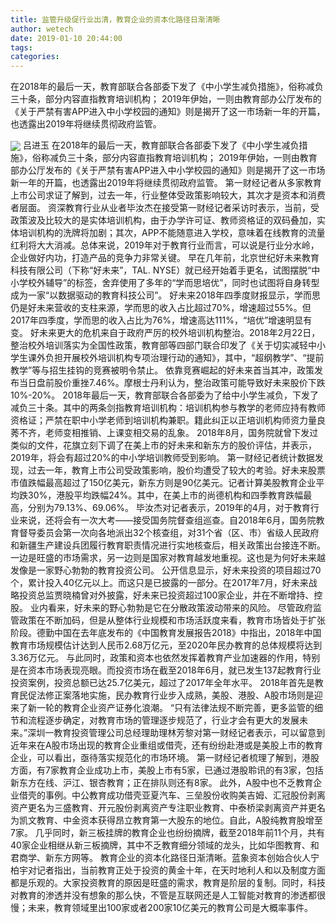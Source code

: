 ```yaml
---
title: 监管升级促行业出清，教育企业的资本化路径日渐清晰
author: wetech
date: 2019-01-10 20:44:00
tags: 
categories: 
---
```

在2018年的最后一天，教育部联合各部委下发了《中小学生减负措施》，俗称减负三十条，部分内容直指教育培训机构； 2019年伊始，一则由教育部办公厅发布的《关于严禁有害APP进入中小学校园的通知》则是揭开了这一市场新一年的开篇，也透露出2019年将继续贯彻政府监管。
<!-- more -->
<img align="center" border="0" src="https://imgcdn.yicai.com/uppics/images/2019/01/aaa3249ebf5075ddb9f0b18214d6cb41.jpg" />
吕进玉
在2018年的最后一天，教育部联合各部委下发了《中小学生减负措施》，俗称减负三十条，部分内容直指教育培训机构； 2019年伊始，一则由教育部办公厅发布的《关于严禁有害APP进入中小学校园的通知》则是揭开了这一市场新一年的开篇，也透露出2019年将继续贯彻政府监管。
第一财经记者从多家教育上市公司求证了解到，过去一年，行业整体受政策影响较大，其次才是资本和消费者层面。
资深教育行业从业者毕汝杰在接受第一财经记者采访时表示，当前，受政策波及比较大的是实体培训机构，由于办学许可证、教师资格证的双码叠加，实体培训机构的洗牌将加剧；其次，APP不能随意进入学校，意味着在线教育的流量红利将大大消减。总体来说，2019年对于教育行业而言，可以说是行业分水岭，企业做好内功，打造产品的竞争力非常关键。
早在几年前，北京世纪好未来教育科技有限公司（下称“好未来”，TAL. NYSE）就已经开始着手更名，试图摆脱“中小学校外辅导”的标签，舍弃使用了多年的“学而思培优”，同时也试图将自身转型成为一家“以数据驱动的教育科技公司”。
好未来2018年四季度财报显示，学而思仍是好未来营收的支柱来源，学而思的收入占比超过70%，增速超过55%。但2017年四季度，学而思的收入占比为76%，增速高达111%，“培优”增速明显有变。
好未来更大的危机来自于政府严厉的校外培训机构整治。2018年2月22日，整治校外培训落实为全国性政策，教育部等四部门联合印发了《关于切实减轻中小学生课外负担开展校外培训机构专项治理行动的通知》，其中，“超纲教学”、“提前教学”等与招生挂钩的竞赛被明令禁止。
依靠竞赛崛起的好未来首当其冲，政策发布当日盘前股价重挫7.46%。摩根士丹利认为，整治政策可能导致好未来股价下跌10%-20%。
2018年最后一天，教育部联合各部委为了给中小学生减负，下发了减负三十条。其中的两条剑指教育培训机构：培训机构参与教学的老师应持有教师资格证；严禁在职中小学老师到培训机构兼职。籍此纠正以正培训机构师资力量良莠不齐，老师变相推销、上课变相交易的乱象。
2018年8月，国务院就曾下发过类似的文件，花旗立刻下调了在美上市的好未来和新东方的股价评估，并表示，2019年，将会有超过20%的中小学培训教师受到影响。
第一财经记者统计数据发现，过去一年，教育上市公司受政策影响，股价均遭受了较大的考验。好未来股票市值跌幅最高超过了150亿美元，新东方则是90亿美元。记者计算美股教育企业平均跌30%，港股平均跌幅24%。其中，在美上市的尚德机构和四季教育跌幅最高，分别为79.13%、69.06%。
毕汝杰对记者表示，2019年的4月，对于教育行业来说，还将会有一次大考——接受国务院督查组巡查。自2018年6月，国务院教育督导委员会第一次向各地派出32个核查组，对31个省（区、市）省级人民政府和新疆生产建设兵团履行教育职责情况进行实地核查后，相关政策出台接连不断。
一边是旺盛的市场需求，另一边则是国家对教育越发地重视。这也是为何好未来越发像是一家野心勃勃的教育投资公司。
公开信息显示，好未来投资的项目超过70个，累计投入40亿元以上。而这只是已披露的一部分。在2017年7月，好未来战略投资总监贾晓楠曾对外披露，好未来已投资超过100家企业，并在不断增持、控股。
业内看来，好未来的野心勃勃是它在分散政策波动带来的风险。
尽管政府监管政策在不断加码，但是从整体行业规模和市场活跃度来看，教育市场皆处于扩张阶段。德勤中国在去年底发布的《中国教育发展报告2018》中指出，2018年中国教育市场规模估计达到人民币2.68万亿元，至2020年民办教育的总体规模将达到3.36万亿元。
与此同时，政策和资本也依然发挥着教育产业加速器的作用，特别是在资本市场表现亮眼。而投资市场在截至2018年6月，就已发生137起教育行业投资案例，投资总额已达25.7亿美元，超过了2017年全年水平。
2018年首先是教育民促法修正案落地实施，民办教育行业步入成熟，美股、港股、A股市场则是迎来了新一轮的教育企业资产证券化浪潮。
“只有法律法规不断完善，更多监管的细节和流程逐步确定，对教育市场的管理逐步规范了，行业才会有更大的发展未来。”深圳一教育投资管理公司总经理助理林芳黎对第一财经记者表示，可以留意到近年来在A股市场出现的教育企业重组或借壳，还有纷纷赴港或是美股上市的教育企业，可以看出，亟待落实规范化的市场环境。
第一财经记者梳理了解到，港股方面，有7家教育企业成功上市，美股上市有5家，已通过港股聆讯的有3家，包括新东方在线、沪江、银杏教育；正在排队则还有8家。
此外，A股中也不乏教育企业借壳的事例。中公教育成功借壳亚夏汽车、三垒股份收购美吉姆、汇冠股份剥离资产更名为三盛教育、开元股份剥离资产专注职业教育、中泰桥梁剥离资产并更名为凯文教育、中金资本获得昂立教育第一大股东的地位。自此，A股纯教育股增至7家。
几乎同时，新三板挂牌的教育企业也纷纷摘牌，截至2018年前11个月，共有40家企业相继从新三板摘牌，其中不乏教育细分领域的龙头，比如华图教育、和君商学、新东方网等。
教育企业的资本化路径日渐清晰。蓝象资本创始合伙人宁柏宇对记者指出，当前教育正处于投资的黄金十年，在天时地利人和以及制度方面都是乐观的。大家投资教育的原因是旺盛的需求，教育是阶层的复制。同时，科技对教育的渗透并没有想象的那么快，不管是互联网还是人工智能对教育的渗透都很慢；未来，教育领域里出100家或者200家10亿美元的教育公司是大概率事件。
 
 
